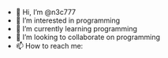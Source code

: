 - 👋 Hi, I’m @n3c777
- 👀 I’m interested in programming
- 🌱 I’m currently learning programming
- 💞️ I’m looking to collaborate on programming
- 📫 How to reach me:

<!---
n3c777/n3c777 is a ✨ special ✨ repository because its `README.md` (this file) appears on your GitHub profile.
You can click the Preview link to take a look at your changes.
--->
